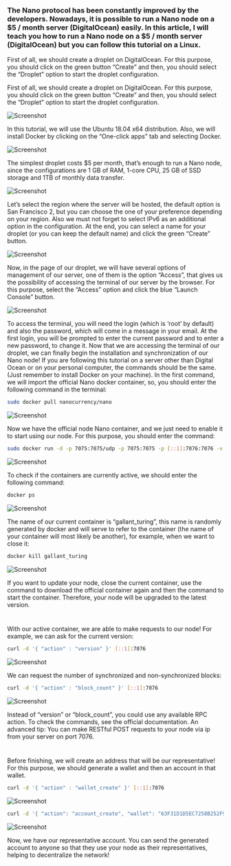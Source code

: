 ### The Nano protocol has been constantly improved by the developers. Nowadays, it is possible to run a Nano node on a $5 / month server (DigitalOcean) easily. In this article, I will teach you how to run a Nano node on a $5 / month server (DigitalOcean) but you can follow this tutorial on a Linux.
First of all, we should create a droplet on DigitalOcean. For this purpose, you should click on the green button “Create” and then, you should select the “Droplet” option to start the droplet configuration.

First of all, we should create a droplet on DigitalOcean. For this purpose, you should click on the green button “Create” and then, you should select the “Droplet” option to start the droplet configuration.

![Screenshot](https://miro.medium.com/max/294/1*avj6vSf9FXaMcFxOdt3FdA.png)

In this tutorial, we will use the Ubuntu 18.04 x64 distribution. Also, we will install Docker by clicking on the “One-click apps” tab and selecting Docker.

![Screenshot](https://miro.medium.com/max/1000/1*3aPL_xYeAgrXNrI5VwMT9Q.png)

The simplest droplet costs $5 per month, that’s enough to run a Nano node, since the configurations are 1 GB of RAM, 1-core CPU, 25 GB of SSD storage and 1TB of monthly data transfer.

![Screenshot](https://miro.medium.com/max/567/1*EVshYN9O_xIJdmC0Mhc7Gw.png)

Let’s select the region where the server will be hosted, the default option is San Francisco 2, but you can choose the one of your preference depending on your region. Also we must not forget to select IPv6 as an additional option in the configuration. At the end, you can select a name for your droplet (or you can keep the default name) and click the green “Create” button.

![Screenshot](https://miro.medium.com/max/1000/1*p2yds8vPdeOsSSfxVBtOIg.png)

Now, in the page of our droplet, we will have several options of management of our server, one of them is the option “Access”, that gives us the possibility of accessing the terminal of our server by the browser. For this purpose, select the “Access” option and click the blue “Launch Console” button.

![Screenshot](https://miro.medium.com/max/1000/1*42KUxOqpSXHzgvQ2-hgQrQ.png)

To access the terminal, you will need the login (which is ‘root’ by default) and also the password, which will come in a message in your email. At the first login, you will be prompted to enter the current password and to enter a new password, to change it.
Now that we are accessing the terminal of our droplet, we can finally begin the installation and synchronization of our Nano node! If you are following this tutorial on a server other than Digital Ocean or on your personal computer, the commands should be the same. (Just remember to install Docker on your machine).
In the first command, we will import the official Nano docker container, so, you should enter the following command in the terminal:

```bash
sudo docker pull nanocurrency/nano
```

![Screenshot](https://miro.medium.com/max/569/1*WseBm3Gb9mNVxjiX-8hoOQ.png)

Now we have the official node Nano container, and we just need to enable it to start using our node. For this purpose, you should enter the command:

```bash
sudo docker run -d -p 7075:7075/udp -p 7075:7075 -p [::1]:7076:7076 -v ~:/root nanocurrency/nano
```

![Screenshot](https://miro.medium.com/max/873/1*TQkPBOiS3tvLPXCp2eX3cQ.png)

To check if the containers are currently active, we should enter the following command:

```bash
docker ps
```

![Screenshot](https://miro.medium.com/max/899/1*twspwMA3GfgFZL0XtZpDbA.png)

The name of our current container is “gallant_turing”, this name is randomly generated by docker and will serve to refer to the container (the name of your container will most likely be another), for example, when we want to close it:

```bash
docker kill gallant_turing
```

![Screenshot](https://miro.medium.com/max/437/1*l6MdVyNuK2JCTp96xuO82w.png)

If you want to update your node, close the current container, use the command to download the official container again and then the command to start the container. Therefore, your node will be upgraded to the latest version.

#
#

With our active container, we are able to make requests to our node! For example, we can ask for the current version:

```bash
curl -d '{ "action" : "version" }' [::1]:7076
```

![Screenshot](https://miro.medium.com/max/573/1*vSlrOLnPBLHfHeUin-bM4Q.png)

We can request the number of synchronized and non-synchronized blocks:

```bash
curl -d '{ "action" : "block_count" }' [::1]:7076
```

![Screenshot](https://miro.medium.com/max/597/1*7kCpJ_9gq88ZNcRZ-xrllw.png)

Instead of “version” or “block_count”, you could use any available RPC action. To check the commands, see the official documentation.
An advanced tip: You can make RESTful POST requests to your node via ip from your server on port 7076.

#
#

Before finishing, we will create an address that will be our representative! For this purpose, we should generate a wallet and then an account in that wallet.

```bash
curl -d '{ "action" : "wallet_create" }' [::1]:7076
```

![Screenshot](https://miro.medium.com/max/605/1*Jn49ewySDRRGnUixE-JtaA.png)

```bash
curl -d '{ "action": "account_create", "wallet": "63F31D1D5EC7258B252F94D6548E4D39BB6EA81A2D8DB39A2D68116AA5446AB0" }' [::1]:7076
```

![Screenshot](https://miro.medium.com/max/889/1*SORCqZCQvOaTfuzzvHfOAQ.png)


Now, we have our representative account. You can send the generated account to anyone so that they use your node as their representatives, helping to decentralize the network!


